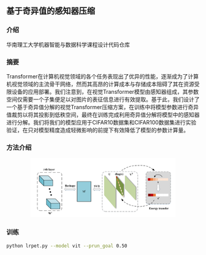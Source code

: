 ## 基于奇异值的感知器压缩

### 介绍
华南理工大学机器智能与数据科学课程设计代码仓库

### 摘要
Transformer在计算机视觉领域的各个任务表现出了优异的性能，逐渐成为了计算机视觉领域的主流骨干网络，然而其高昂的计算成本与存储成本阻碍了其在资源受限设备的应用部署。我们注意到，在视觉Transformer模型由感知器组成，其参数空间仅需要一个子集便足以对图片的表征信息进行有效提取。基于此，我们设计了一个基于奇异值分解的视觉Transformer压缩方案，在训练中将模型参数进行奇异值裁剪以将其投影到低秩空间，最终在训练完成利用奇异值分解将模型中的感知器进行分解。我们将我们的模型应用于CIFAR10数据集和CIFAR100数据集进行实验验证，在只对模型精度造成轻微影响的前提下有效降低了模型的参数计算量。

### 方法介绍

<div align="center">
  <img src="lrpet.png" width="75%" title=""  alt="teaser">
</div>

### 训练
```bash
python lrpet.py --model vit --prun_goal 0.50 
```
